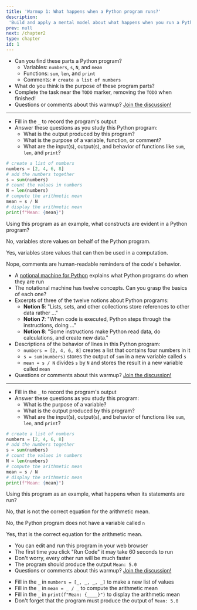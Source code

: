 ```yaml
---
title: 'Warmup 1: What happens when a Python program runs?'
description:
 'Build and apply a mental model about what happens when you run a Python program'
prev: null
next: /chapter2
type: chapter
id: 1
---
```


<!-- EXERCISE -->

<exercise id="1" title="What are Some Parts of Python Program?">

- Can you find these parts a Python program?
  - Variables: `numbers`, `s`, `N`, and `mean`
  - Functions: `sum`, `len`, and `print`
  - Comments: `# create a list of numbers`
- What do you think is the purpose of these program parts?
- Complete the task near the `TODO` marker, removing the `TODO` when finished!
- Questions or comments about this warmup? <a href = "https://github.com/gkapfham/www.warmups.dev/discussions">Join the discussion!</a>

<hr>

<codeblock id="01_01">

- Fill in the `_` to record the program's output
- Answer these questions as you study this Python program:
  - What is the output produced by this program?
  - What is the purpose of a variable, function, or comment?
  - What are the input(s), output(s), and behavior of functions like `sum`,
  `len`, and `print`?

</codeblock>

</exercise>

<!-- EXERCISE -->

<exercise id="2" title="Check: Parts of a Python Program">

```python
# create a list of numbers
numbers = [2, 4, 6, 8]
# add the numbers together
s = sum(numbers)
# count the values in numbers
N = len(numbers)
# compute the arithmetic mean
mean = s / N
# display the arithmetic mean
print(f"Mean: {mean}")
```

Using this program as an example, what constructs are evident in a Python program?

<choice>

<opt text="Variables that provide a non-executable reminder of the code's behavior">

No, variables store values on behalf of the Python program.

</opt>

<opt text="Variables that store values used for the Python program's computation" correct="true">

Yes, variables store values that can then be used in a computation.

</opt>

<opt text="Comments with values that the Python program displays in its output">

Nope, comments are human-readable reminders of the code's behavior.

</opt>
</choice>

</exercise>

<!-- EXERCISE -->

<exercise id="3" title="What Happens When a Python Program Runs?">

- A [notional machine for Python](http://teachtogether.tech/en/#s:models-notional) explains what Python programs do when they are run
- The notational machine has twelve concepts. Can you grasp the basics of each one?
- Excerpts of three of the twelve notions about Python programs:
  - **Notion 5**: "Lists, sets, and other collections store references to other data rather ..."
  - **Notion 7**: "When code is executed, Python steps through the instructions, doing ..."
  - **Notion 8**: "Some instructions make Python read data, do calculations, and
create new data."
- Descriptions of the behavior of lines in this Python program:
  - `numbers = [2, 4, 6, 8]` creates a list that contains four numbers in it
  - `s = sum(numbers)` stores the output of `sum` in a new variable called `s`
  - `mean = s / N` divides `s` by `N` and stores the result in a new variable called `mean`
- Questions or comments about this warmup? <a href = "https://github.com/gkapfham/www.warmups.dev/discussions">Join the discussion!</a>

<hr>

<codeblock id="01_03">

- Fill in the `_` to record the program's output
- Answer these questions as you study this program:
  - What is the purpose of a variable?
  - What is the output produced by this program?
  - What are the input(s), output(s), and behavior of functions like `sum`,
  `len`, and `print`?

</codeblock>

</exercise>

<!-- EXERCISE -->

<exercise id="4" title="Check: Running a Python Program">

```python
# create a list of numbers
numbers = [2, 4, 6, 8]
# add the numbers together
s = sum(numbers)
# count the values in numbers
N = len(numbers)
# compute the arithmetic mean
mean = s / N
# display the arithmetic mean
print(f"Mean: {mean}")
```

Using this program as an example, what happens when its statements are run?

<choice>

<opt text="It calculates the arithmetic mean by running <code>N / s</code> and storing it in <code>mean</code>">

No, that is not the correct equation for the arithmetic mean.

</opt>

<opt text="It calculates the arithmetic mean by running <code>s / n</code> and storing it in <code>mean</code>">

No, the Python program does not have a variable called `n`

</opt>

<opt text="It calculates the arithmetic by running <code>s / N</code> and storing it in <code>mean</code>" correct="true">

Yes, that is the correct equation for the arithmetic mean.

</opt>

</choice>

</exercise>

<!-- EXERCISE -->

<exercise id="5" title="Improving a Python Program">

- You can edit and run this program in your web browser
- The first time you click "Run Code" it may take 60 seconds to run
- Don't worry, every other run will be much faster
- The program should produce the output `Mean: 5.0`
- Questions or comments about this warmup? <a href = "https://github.com/gkapfham/www.warmups.dev/discussions">Join the discussion!</a>

<codeblock id="01_05">

- Fill in the `_` in `numbers = [_, _, _, _]` to make a new list of values
- Fill in the `_` in `mean = _ / _` to compute the arithmetic mean
- Fill in the `_` in `print(f"Mean: {____}")` to display the arithmetic mean
- Don't forget that the program must produce the output of `Mean: 5.0`

</codeblock>

</exercise>
